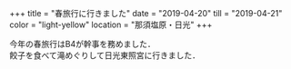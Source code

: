 +++
title = "春旅行に行きました"
date = "2019-04-20"
till = "2019-04-21"
color = "light-yellow"
location = "那須塩原・日光"
+++

今年の春旅行はB4が幹事を務めました．  
餃子を食べて滝めぐりして日光東照宮に行きました．
